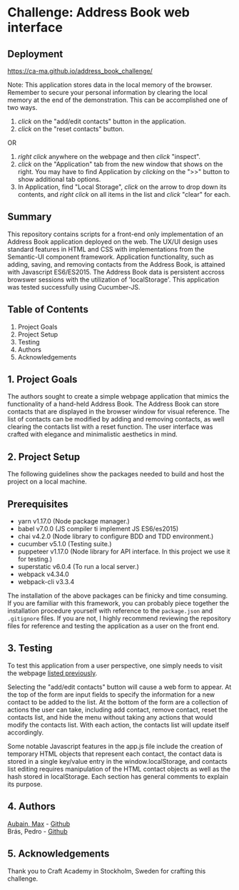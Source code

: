 # Challenge: Address Book web interface

## Deployment
https://ca-ma.github.io/address_book_challenge/  

Note: This application stores data in the local memory of the browser.  Remember to secure your personal information by clearing the local memory at the end of the demonstration. This can be accomplished one of two ways.

1. *click* on the "add/edit contacts" button in the application.
2. *click* on the "reset contacts" button.  

OR  

1. *right click* anywhere on the webpage and then *click* "inspect".
2. *click* on the "Application" tab from the new window that shows on the right.  You may have to find Application by *clicking* on the ">>" button to show additional tab options.
3. In Application, find "Local Storage", *click* on the arrow to drop down its contents, and *right click* on all items in the list and *click* "clear" for each.

## Summary
This repository contains scripts for a front-end only implementation of an Address Book application deployed on the web.  The UX/UI design uses standard features in HTML and CSS with implementations from the Semantic-UI component framework.  Application functionality, such as adding, saving, and removing contacts from the Address Book, is attained with Javascript ES6/ES2015.  The Address Book data is persistent accross browswer sessions with the utilization of 'localStorage'.  This application was tested successfully using Cucumber-JS.

## Table of Contents
1. Project Goals
2. Project Setup
3. Testing
4. Authors
5. Acknowledgements

## 1. Project Goals
The authors sought to create a simple webpage application that mimics the functionality of a hand-held Address Book.  The Address Book can store contacts that are displayed in the browser window for visual reference.  The list of contacts can be modified by adding and removing contacts, as well clearing the contacts list with a reset function.  The user interface was crafted with elegance and minimalistic aesthetics in mind.

## 2. Project Setup
The following guidelines show the packages needed to build and host the project on a local machine.

Prerequisites
---
- yarn v1.17.0 (Node package manager.)
- babel v7.0.0 (JS compiler ti implement JS ES6/es2015)
- chai v4.2.0 (Node library to configure BDD and TDD environment.)
- cucumber v5.1.0 (Testing suite.)
- puppeteer v1.17.0 (Node library for API interface.  In this project we use it for testing.)
- superstatic v6.0.4 (To run a local server.)
- webpack v4.34.0
- webpack-cli v3.3.4

The installation of the above packages can be finicky and time consuming.  If you are familiar with this framework, you can probably piece together the installation procedure yourself with reference to the ```package.json``` and ```.gitignore``` files.  If you are not, I highly recommend reviewing the repository files for reference and testing the application as a user on the front end.

## 3. Testing
To test this application from a user perspective, one simply needs to visit the webpage [listed previously](https://ca-ma.github.io/address_book_challenge/). 

Selecting the "add/edit contacts" button will cause a web form to appear.  At the top of the form are input fields to specify the information for a new contact to be added to the list.  At the bottom of the form are a collection of actions the user can take, including add contact, remove contact, reset the contacts list, and hide the menu without taking any actions that would modify the contacts list.  With each action, the contacts list will update itself accordingly.

Some notable Javascript features in the app.js file include the creation of temporary HTML objects that represent each contact, the contact data is stored in a single key/value entry in the window.localStorage, and contacts list editing requires manipulation of the HTML contact objects as well as the hash stored in localStorage.  Each section has general comments to explain its purpose.

## 4. Authors
[Aubain, Max](https://maxaubain.github.io) - [Github](https://github.com/CA-ma)  
Brás, Pedro - [Github](https://github.com/pedrocbras)

## 5. Acknowledgements
Thank you to Craft Academy in Stockholm, Sweden for crafting this challenge.